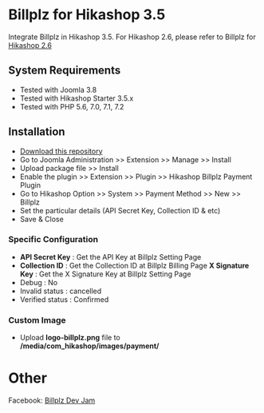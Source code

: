 # Billplz for Hikashop 3.5
Integrate Billplz in Hikashop 3.5. For Hikashop 2.6, please refer to Billplz for [Hikashop 2.6](https://github.com/Billplz/Billplz-for-Hikashop-2.6/)

## System Requirements

  * Tested with Joomla 3.8
  * Tested with Hikashop Starter 3.5.x
  * Tested with PHP 5.6, 7.0, 7.1, 7.2

## Installation

  * [Download this repository](https://codeload.github.com/billplz/Billplz-for-Hikashop-3.5/zip/master)
  * Go to Joomla Administration >> Extension >> Manage >> Install
  * Upload package file >> Install
  * Enable the plugin >> Extension >> Plugin >> Hikashop Billplz Payment Plugin
  * Go to Hikashop Option >> System >> Payment Method >> New >> Billplz
  * Set the particular details (API Secret Key, Collection ID & etc)
  * Save & Close
  
### Specific Configuration

  * **API Secret Key** : Get the API Key at Billplz Setting Page
  * **Collection ID** : Get the Collection ID at Billplz Billing Page
   **X Signature Key** : Get the X Signature Key at Billplz Setting Page
  * Debug : No
  * Invalid status : cancelled
  * Verified status : Confirmed
  
### Custom Image

  * Upload **logo-billplz.png** file to **/media/com_hikashop/images/payment/**
  
# Other

Facebook: [Billplz Dev Jam](https://www.facebook.com/groups/billplzdevjam/)
  
